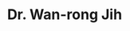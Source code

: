 ---
layout: page
title: Dr. Wan-rong Jih 
name: Dr. Wan-rong Jih
type: alumnus
program: PhD student
entry_year: 2002
graduation_year: 2010
create_link: false
external_url: 
image: /people/images/wan-rong_jih.jpg
brief: 
---